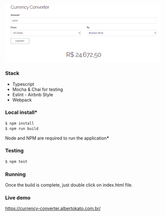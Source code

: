 ![Alt text](images/currency-converter.png?raw=true "Working Software")

### Stack

<ul>
  <li>Typescript</li>
  <li>Mocha & Chai for testing</li>
  <li>Eslint - Airbnb Style</li>
  <li>Webpack</li>
</ul>

### Local install*
```bash
$ npm install
$ npm run build
```
Node and NPM are required to run the application<b>*</b>


### Testing
```bash
$ npm test
```


### Running
Once the build is complete, just double click on index.html file.


### Live demo
https://currency-converter.albertokato.com.br/

